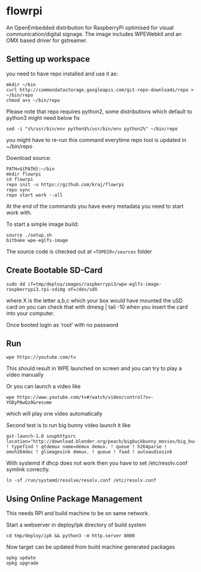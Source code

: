 # flowrpi

An OpenEmbedded distribution for RaspberryPi optimised for visual communication/digital signage. The image includes WPEWebkit and an OMX based driver for gstreamer.

## Setting up workspace

you need to have repo installed and use it as:

```shell
mkdir ~/bin
curl http://commondatastorage.googleapis.com/git-repo-downloads/repo > ~/bin/repo
chmod a+x ~/bin/repo
```

Please note that repo requires python2, some distributions which default to python3 might need below fix
```
sed -i "s%/usr/bin/env python$%/usr/bin/env python2%" ~/bin/repo
```
you might have to re-run this command everytime repo tool is updated in ~/bin/repo

Download source:

```shell
PATH=${PATH}:~/bin
mkdir flowrpi
cd flowrpi
repo init -u https://github.com/kraj/flowrpi
repo sync
repo start work --all
```

At the end of the commands you have every metadata you need to start work with.

To start a simple image build:
```shell
source ./setup.sh
bitbake wpe-eglfs-image
```
The source code is checked out at ```<TOPDIR>/sources``` folder

## Create Bootable SD-Card
 
 ```shell
sudo dd if=tmp/deploy/images/raspberrypi3/wpe-eglfs-image-raspberrypi3.rpi-sdimg of=/dev/sdX
 ```
 
where X is the letter a,b,c which your box would have mounted the uSD card on you can check that with dmesg | tail -10
when you insert the card into your computer.
 
Once booted login as ‘root’ with no password
 
## Run
```shell
wpe https://youtube.com/tv
 ```
This should result in WPE launched on screen and you can try to play a video manually
 
Or you can launch a video like
 ```shell
wpe https://www.youtube.com/tv#/watch/video/control?v=-YGDyPAwQz0&resume
 ```
which will play one video automatically
 
Second test is to run big bunny video launch it like
 ```shell
gst-launch-1.0 souphttpsrc location="http://download.blender.org/peach/bigbuckbunny_movies/big_buck_bunny_720p_h264.mov" ! typefind ! qtdemux name=demux demux. ! queue ! h264parse ! omxh264dec ! glimagesink demux. ! queue ! faad ! autoaudiosink
```
With systemd if dhcp does not work then you have to set /etc/resolv.conf symlink correctly.

```shell
ln -sf /run/systemd/resolve/resolv.conf /etc/resolv.conf
```
## Using Online Package Management

This needs RPI and build machine to be on same network.

Start a webserver in deploy/ipk directory of build system
```
cd tmp/deploy/ipk && python3 -m http.server 8000
```

Now target can be updated from build machine generated packages
```
opkg update
opkg upgrade
```

